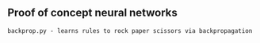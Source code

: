 ## Proof of concept neural networks

	backprop.py - learns rules to rock paper scissors via backpropagation


